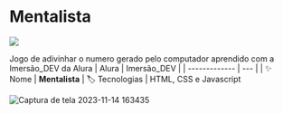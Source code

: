 # Mentalista

<p align="left"><img loading="lazy" src="http://img.shields.io/static/v1?label=STATUS&message=%20CONCLUIDO&color=GREEN&style=for-the-badge"/>
</p>


Jogo de adivinhar o numero gerado pelo computador aprendido com a  Imersão_DEV da Alura
| Alura |   Imersão_DEV  |
| -------------  | --- |
| :sparkles: Nome        | **Mentalista**
| :label: Tecnologias | HTML, CSS e Javascript

![Captura de tela 2023-11-14 163435](https://github.com/conecttheo/Mentalista_numerico/assets/127543588/5cbad7b5-a6b9-4de7-a5a1-6391cbb8dd8d)

